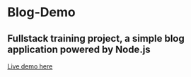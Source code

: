 # Blog-Demo

## Fullstack training project, a simple blog application powered by Node.js

[Live demo here](https://blogdmo.herokuapp.com/contents)



